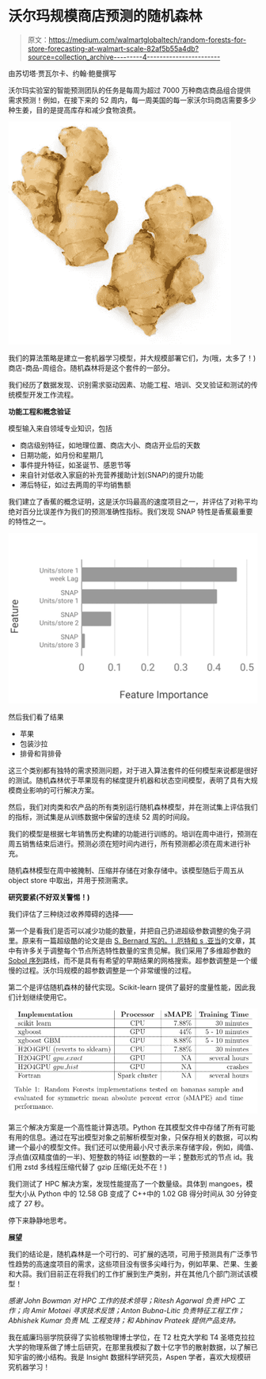 # 沃尔玛规模商店预测的随机森林

> 原文：<https://medium.com/walmartglobaltech/random-forests-for-store-forecasting-at-walmart-scale-82af5b55a4db?source=collection_archive---------4----------------------->

由苏切塔·贾瓦尔卡、约翰·鲍曼撰写

沃尔玛实验室的智能预测团队的任务是每周为超过 7000 万种商店商品组合提供需求预测！例如，在接下来的 52 周内，每一周美国的每一家沃尔玛商店需要多少种生姜，目的是提高库存和减少食物浪费。

![](img/812bd5bd06a35363a19fc8f23310735c.png)

我们的算法策略是建立一套机器学习模型，并大规模部署它们，为(哦，太多了！)商店-商品-周组合。随机森林将是这个套件的一部分。

我们经历了数据发现、识别需求驱动因素、功能工程、培训、交叉验证和测试的传统模型开发工作流程。

**功能工程和概念验证**

模型输入来自领域专业知识，包括

*   商店级别特征，如地理位置、商店大小、商店开业后的天数
*   日期功能，如月份和星期几
*   事件提升特征，如圣诞节、感恩节等
*   来自针对低收入家庭的补充营养援助计划(SNAP)的提升功能
*   滞后特征，如过去两周的平均销售额

我们建立了香蕉的概念证明，这是沃尔玛最高的速度项目之一，并评估了对称平均绝对百分比误差作为我们的预测准确性指标。我们发现 SNAP 特性是香蕉最重要的特性之一。

![](img/94159189a34ec9567b122b1fec789d30.png)

然后我们看了结果

*   苹果
*   包装沙拉
*   排骨和背排骨

这三个类别都有独特的需求预测问题，对于进入算法套件的任何模型来说都是很好的测试。随机森林优于苹果现有的梯度提升机器和状态空间模型，表明了具有大规模商业影响的可行解决方案。

然后，我们对肉类和农产品的所有类别运行随机森林模型，并在测试集上评估我们的指标，测试集是从训练数据中保留的连续 52 周的时间段。

我们的模型是根据七年销售历史构建的功能进行训练的。培训在周中进行，预测在周五销售结束后进行。预测必须在短时间内进行，所有预测都必须在周末进行补充。

随机森林模型在周中被腌制、压缩并存储在对象存储中。该模型随后于周五从 object store 中取出，并用于预测需求。

**研究要紧(不好双关警惕！)**

我们评估了三种绕过收养障碍的选择——

第一个是看我们是否可以减少功能的数量，并把自己扔进超级参数调整的兔子洞里。原来有一篇超级酷的论文是由 [S. Bernard 写的。l .厄特和 s .亚当](https://hal.archives-ouvertes.fr/hal-00436358/document)的文章，其中有许多关于调整每个节点所选特性数量的宝贵见解。我们采用了多维超参数的 [Sobol 序列](/@antoine_savine/sobol-sequence-explained-188f422b246b)路线，而不是具有有希望的早期结果的网格搜索。超参数调整是一个缓慢的过程。沃尔玛规模的超参数调整是一个非常缓慢的过程。

第二个是评估随机森林的替代实现。Scikit-learn 提供了最好的度量性能，因此我们计划继续使用它。

![](img/6e80a98e8a71d295d32743bb9d9f681b.png)

第三个解决方案是一个高性能计算选项。Python 在其模型文件中存储了所有可能有用的信息。通过在写出模型对象之前解析模型对象，只保存相关的数据，可以构建一个最小的模型文件。我们还可以使用最小尺寸表示来存储字段，例如，阈值、浮点值(双精度值的一半)、短整数的特征 id(整数的一半；整数形式的节点 id。我们用 zstd 多线程压缩代替了 gzip 压缩(无处不在！)

我们测试了 HPC 解决方案，发现性能提高了一个数量级。具体到 mangoes，模型大小从 Python 中的 12.58 GB 变成了 C++中的 1.02 GB 得分时间从 30 分钟变成了 27 秒。

停下来静静地思考。

**展望**

我们的结论是，随机森林是一个可行的、可扩展的选项，可用于预测具有广泛季节性趋势的高速度项目的需求，这些项目没有很多尖峰行为，例如苹果、芒果、生姜和大蒜。我们目前正在将我们的工作扩展到生产类别，并在其他几个部门测试该模型！

*感谢 John Bowman 对 HPC 工作的技术领导；Ritesh Agarwal 负责 HPC 工作；向 Amir Motaei 寻求技术反馈；Anton Bubna-Litic 负责特征工程工作；Abhishek Kumar 负责 ML 工程支持；和 Abhinav Prateek 提供产品支持。*

我在威廉玛丽学院获得了实验核物理博士学位，在 T2 杜克大学和 T4 圣塔克拉拉大学的物理系做了博士后研究，在那里我模拟了数十亿字节的散射数据，以了解已知宇宙的微小结构。我是 Insight 数据科学研究员，Aspen 学者，喜欢大规模研究机器学习！